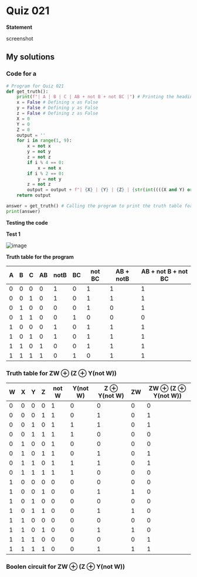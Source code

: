 # Quiz 021
**Statement**

screenshot

## My solutions
### Code for a
```.py
# Program for Quiz 021
def get_truth():
    print(f"| A | B | C | AB + not B + not BC |") # Printing the heading
    x = False # Defining x as False
    y = False # Defining y as False
    z = False # Defining z as False
    X = 0
    Y = 0
    Z = 0
    output = ''
    for i in range(1, 9):
        x = not x
        y = not y
        z = not z
        if i % 4 == 0:
            x = not x
        if i % 2 == 0:
            y = not y
        z = not z
        output = output + f"| {X} | {Y} | {Z} | {str(int((((X and Y) or (not Y)) or (not (Y and Z))))).center(19, ' ')} |\n"
    return output

answer = get_truth() # Calling the program to print the truth table for 3 inputs
print(answer)
```
**Testing the code**

**Test 1**

![image](https://user-images.githubusercontent.com/111758436/199947308-2a2a89f4-7dd4-4299-89f6-1d7b023d6367.png)

**Truth table for the program**

| A | B | C | AB | notB | BC | not BC | AB + notB  | AB + not B + not BC       |
|---|---|---|----|------|----|--------|------------|---------------------------|
| 0 | 0 | 0 | 0  | 1    | 0  | 1      | 1          | 1                         |
| 0 | 0 | 1 | 0  | 1    | 0  | 1      | 1          | 1                         |
| 0 | 1 | 0 | 0  | 0    | 0  | 1      | 0          | 1                         |
| 0 | 1 | 1 | 0  | 0    | 1  | 0      | 0          | 0                         |
| 1 | 0 | 0 | 0  | 1    | 0  | 1      | 1          | 1                         |
| 1 | 0 | 1 | 0  | 1    | 0  | 1      | 1          | 1                         |
| 1 | 1 | 0 | 1  | 0    | 0  | 1      | 1          | 1                         |
| 1 | 1 | 1 | 1  | 0    | 1  | 0      | 1          | 1                         |

### Truth table for  ZW ⊕ (Z ⊕ Y(not W))
| W | X | Y | Z | not W | Y(not W) | Z ⊕ Y(not W)| ZW | ZW ⊕ (Z ⊕ Y(not W)) |
|---|---|---|---|-------|----------|--------------|----|------------------------|
| 0 | 0 | 0 | 0 | 1     | 0        | 0            | 0  | 0                      |
| 0 | 0 | 0 | 1 | 1     | 0        | 1            | 0  | 1                      |
| 0 | 0 | 1 | 0 | 1     | 1        | 1            | 0  | 1                      |
| 0 | 0 | 1 | 1 | 1     | 1        | 0            | 0  | 0                      |
| 0 | 1 | 0 | 0 | 1     | 0        | 0            | 0  | 0                      |
| 0 | 1 | 0 | 1 | 1     | 0        | 1            | 0  | 1                      |
| 0 | 1 | 1 | 0 | 1     | 1        | 1            | 0  | 1                      |
| 0 | 1 | 1 | 1 | 1     | 1        | 0            | 0  | 0                      |
| 1 | 0 | 0 | 0 | 0     | 0        | 0            | 0  | 0                      |
| 1 | 0 | 0 | 1 | 0     | 0        | 1            | 1  | 0                      |
| 1 | 0 | 1 | 0 | 0     | 0        | 0            | 0  | 0                      |
| 1 | 0 | 1 | 1 | 0     | 0        | 1            | 1  | 0                      |
| 1 | 1 | 0 | 0 | 0     | 0        | 0            | 0  | 0                      |
| 1 | 1 | 0 | 1 | 0     | 0        | 1            | 1  | 0                      |
| 1 | 1 | 1 | 0 | 0     | 0        | 0            | 0  | 1                      |
| 1 | 1 | 1 | 1 | 0     | 0        | 1            | 1  | 1                      |
### Boolen circuit for ZW ⊕ (Z ⊕ Y(not W))
